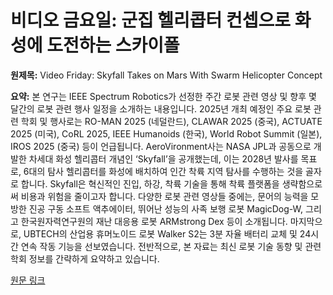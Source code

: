 # 비디오 금요일: 군집 헬리콥터 컨셉으로 화성에 도전하는 스카이폴

**원제목:** Video Friday: Skyfall Takes on Mars With Swarm Helicopter Concept

**요약:** 본 연구는 IEEE Spectrum Robotics가 선정한 주간 로봇 관련 영상 및 향후 몇 달간의 로봇 관련 행사 일정을 소개하는 내용입니다.  2025년 개최 예정인 주요 로봇 관련 학회 및 행사로는 RO-MAN 2025 (네덜란드), CLAWAR 2025 (중국), ACTUATE 2025 (미국), CoRL 2025, IEEE Humanoids (한국), World Robot Summit (일본), IROS 2025 (중국) 등이 언급됩니다.  AeroVironment사는 NASA JPL과 공동으로 개발한 차세대 화성 헬리콥터 개념인 ‘Skyfall’을 공개했는데, 이는 2028년 발사를 목표로, 6대의 탐사 헬리콥터를 화성에 배치하여 인간 착륙 지역 탐사를 수행하는 것을 골자로 합니다.  Skyfall은 혁신적인 진입, 하강, 착륙 기술을 통해 착륙 플랫폼을 생략함으로써 비용과 위험을 줄이고자 합니다.  다양한 로봇 관련 영상들 중에는,  문어의 능력을 모방한 진공 구동 소프트 액추에이터,  뛰어난 성능의 사족 보행 로봇 MagicDog-W, 그리고 한국원자력연구원의 재난 대응용 로봇 ARMstrong Dex 등이 소개됩니다.  마지막으로,  UBTECH의 산업용 휴머노이드 로봇 Walker S2는 3분 자율 배터리 교체 및 24시간 연속 작동 기능을 선보였습니다.  전반적으로, 본 자료는 최신 로봇 기술 동향 및 관련 학회 정보를 간략하게 요약하고 있습니다.

[원문 링크](https://spectrum.ieee.org/video-friday-skyfall-mars-helicopter)
